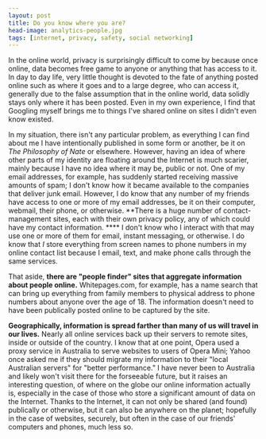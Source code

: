 ```yaml
---
layout: post
title: Do you know where you are?
head-image: analytics-people.jpg
tags: [internet, privacy, safety, social networking]
---
```


In the online world, privacy is surprisingly difficult to come by
because once online, data becomes free game to anyone or anything that
has access to it. In day to day life, very little thought is devoted to
the fate of anything posted online such as where it goes and to a large
degree, who can access it, generally due to the false assumption that in
the online world, data solidly stays only where it has been posted. Even
in my own experience, I find that Googling myself brings me to things
I've shared online on sites I didn't even know existed.

In my situation, there isn't any particular problem, as everything I can
find about me I have intentionally published in some form or another, be
it on *The Philosophy of Nate* or elsewhere. However, having an idea of
where other parts of my identity are floating around the Internet is
much scarier, mainly because I have no idea where it may be, public or
not. One of my email addresses, for example, has suddenly started
receiving massive amounts of spam; I don't know how it became available
to the companies that deliver junk email. However, I do know that any
number of my friends have access to one or more of my email addresses,
be it on their computer, webmail, their phone, or otherwise. **There is
a huge number of contact-management sites, each with their own privacy
policy, any of which could have my contact information. **** I don't
know who I interact with that may use one or more of them for email,
instant messaging, or otherwise. I do know that *I* store everything
from screen names to phone numbers in my online contact list because I
email, text, and make phone calls through the same services.

That aside, **there are "people finder" sites that aggregate information
about people online.** Whitepages.com, for example, has a name search
that can bring up everything from family members to physical address to
phone numbers about anyone over the age of 18. The information doesn't
need to have been publically posted online to be captured by the site.

**Geographically, information is spread farther than many of us will
travel in our lives.** Nearly all online services back up their servers
to remote sites, inside or outside of the country. I know that at one
point, Opera used a proxy service in Australia to serve websites to
users of Opera Mini; Yahoo once asked me if they should migrate my
information to their "local Australian servers" for "better
performance." I have never been to Australia and likely won't visit
there for the forseeable future, but it raises an interesting question,
of where on the globe our online information actually is, especially in
the case of those who store a significant amount of data on the
Internet. Thanks to the Internet, it can not only be shared (and found)
publically or otherwise, but it can also be anywhere on the planet;
hopefully in the case of websites, securely, but often in the case of
our friends' computers and phones, much less so.
